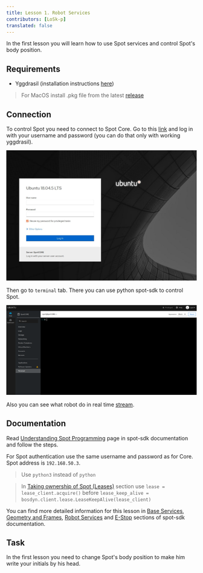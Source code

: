 ```yaml
---
title: Lesson 1. Robot Services
contributors: [LoSk-p]
translated: false
---
```


In the first lesson you will learn how to use Spot services and control Spot's body position.

## Requirements

* Yggdrasil (installation instructions [here](https://yggdrasil-network.github.io/installation.html))

> For MacOS install .pkg file from the latest [release](https://github.com/yggdrasil-network/yggdrasil-go/releases)


## Connection

To control Spot you need to connect to Spot Core. Go to this [link](https://[200:c32a:e1ac:1da2:15ed:626f:c1e0:36ed]:21443) and log in with your username and password (you can do that only with working yggdrasil). 

![log_in](../images/spot/less1-login.jpg)

Then go to `terminal` tab. There you can use python spot-sdk to control Spot.

![terminal](../images/spot/less1-terminal.png)

Also you can see what robot do in real time [stream](http://[200:b99e:a736:e3bf:744c:6acb:ec11:9dc]:8081/0/stream).

## Documentation

Read [Understanding Spot Programming](https://dev.bostondynamics.com/docs/python/understanding_spot_programming) page in spot-sdk documentation and follow the steps.

For Spot authentication use the same username and password as for Core. Spot address is `192.168.50.3`.

> Use `python3` instead of `python`

> In [Taking ownership of Spot (Leases)](https://dev.bostondynamics.com/docs/python/understanding_spot_programming#taking-ownership-of-spot-leases) section use `lease = lease_client.acquire()` before `lease_keep_alive = bosdyn.client.lease.LeaseKeepAlive(lease_client)`

You can find more detailed information for this lesson in [Base Services](https://dev.bostondynamics.com/docs/concepts/base_services), [Geometry and Frames](https://dev.bostondynamics.com/docs/concepts/geometry_and_frames), [Robot Services](https://dev.bostondynamics.com/docs/concepts/robot_services) and [E-Stop](https://dev.bostondynamics.com/docs/concepts/estop_service) sections of spot-sdk documentation.

## Task

In the first lesson you need to change Spot's body position to make him write your initials by his head. 